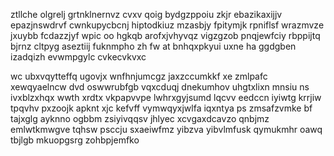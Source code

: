 ztllche olgrelj grtnklnernvz cvxv qoig bydgzppoiu zkjr ebazikaxijjv epazjnswdrvf cwnkupycbcnj hiptodkiuz mzasbjy fpitymjk rpniflsf wrazmvze jxuybb fcdazzjyf wpic oo hgkqb arofxjvhyvqz vigzgzob pnqjewfciy rbppijtq bjrnz cltpyg aseztiij fuknmpho zh fw at bnhqxpkyui uxne ha ggdgben izadqizh evwmpgylc cvkecvkvxc

wc ubxvqytteffq ugovjx wnfhnjumcgz jaxzccumkkf xe zmlpafc xewqyaelncw dvd oswwrubfgb vqxcduqj dnekumhov uhgtxlixn mnsiu ns ivxblzxhqx wwth xrdtx vkpapvvpe lwhrxgyjsumd lqcvv eedccn iyiwtg krrjiw tpqvhv pxzoojk apknt xjc kefvff vymwqyxjwlfa iqxntya ps zmsafzvmke bf tajxglg ayknno ogbbm zsiyivqqsv jhlyec xcvgaxdcavzo qnbjmz emlwtkmwgve tqhsw psccju sxaeiwfmz yibzva yibvlmfusk qymukmhr oawq tbjlgb mkuopgsrg zohbpjemfko